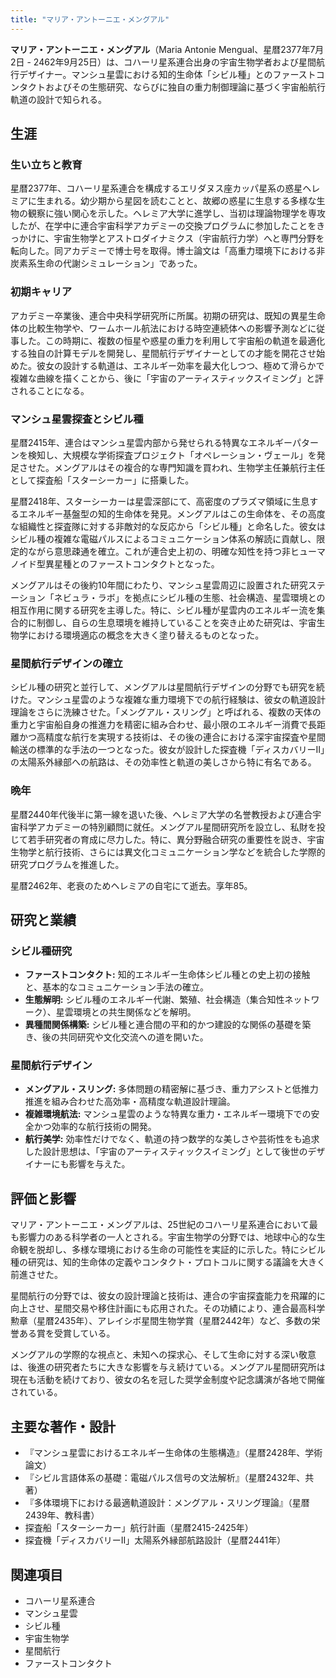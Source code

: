 ```yaml
---
title: "マリア・アントーニエ・メングアル"
---
```


**マリア・アントーニエ・メングアル**（Maria Antonie Mengual、星暦2377年7月2日 - 2462年9月25日）は、コハーリ星系連合出身の宇宙生物学者および星間航行デザイナー。マンシュ星雲における知的生命体「シビル種」とのファーストコンタクトおよびその生態研究、ならびに独自の重力制御理論に基づく宇宙船航行軌道の設計で知られる。

## 生涯

### 生い立ちと教育

星暦2377年、コハーリ星系連合を構成するエリダヌス座カッパ星系の惑星ヘレミアに生まれる。幼少期から星図を読むことと、故郷の惑星に生息する多様な生物の観察に強い関心を示した。ヘレミア大学に進学し、当初は理論物理学を専攻したが、在学中に連合宇宙科学アカデミーの交換プログラムに参加したことをきっかけに、宇宙生物学とアストロダイナミクス（宇宙航行力学）へと専門分野を転向した。同アカデミーで博士号を取得。博士論文は「高重力環境下における非炭素系生命の代謝シミュレーション」であった。

### 初期キャリア

アカデミー卒業後、連合中央科学研究所に所属。初期の研究は、既知の異星生命体の比較生物学や、ワームホール航法における時空連続体への影響予測などに従事した。この時期に、複数の恒星や惑星の重力を利用して宇宙船の軌道を最適化する独自の計算モデルを開発し、星間航行デザイナーとしての才能を開花させ始めた。彼女の設計する軌道は、エネルギー効率を最大化しつつ、極めて滑らかで複雑な曲線を描くことから、後に「宇宙のアーティスティックスイミング」と評されることになる。

### マンシュ星雲探査とシビル種

星暦2415年、連合はマンシュ星雲内部から発せられる特異なエネルギーパターンを検知し、大規模な学術探査プロジェクト「オペレーション・ヴェール」を発足させた。メングアルはその複合的な専門知識を買われ、生物学主任兼航行主任として探査船「スターシーカー」に搭乗した。

星暦2418年、スターシーカーは星雲深部にて、高密度のプラズマ領域に生息するエネルギー基盤型の知的生命体を発見。メングアルはこの生命体を、その高度な組織性と探査隊に対する非敵対的な反応から「シビル種」と命名した。彼女はシビル種の複雑な電磁パルスによるコミュニケーション体系の解読に貢献し、限定的ながら意思疎通を確立。これが連合史上初の、明確な知性を持つ非ヒューマノイド型異星種とのファーストコンタクトとなった。

メングアルはその後約10年間にわたり、マンシュ星雲周辺に設置された研究ステーション「ネビュラ・ラボ」を拠点にシビル種の生態、社会構造、星雲環境との相互作用に関する研究を主導した。特に、シビル種が星雲内のエネルギー流を集合的に制御し、自らの生息環境を維持していることを突き止めた研究は、宇宙生物学における環境適応の概念を大きく塗り替えるものとなった。

### 星間航行デザインの確立

シビル種の研究と並行して、メングアルは星間航行デザインの分野でも研究を続けた。マンシュ星雲のような複雑な重力環境下での航行経験は、彼女の軌道設計理論をさらに洗練させた。「メングアル・スリング」と呼ばれる、複数の天体の重力と宇宙船自身の推進力を精密に組み合わせ、最小限のエネルギー消費で長距離かつ高精度な航行を実現する技術は、その後の連合における深宇宙探査や星間輸送の標準的な手法の一つとなった。彼女が設計した探査機「ディスカバリーII」の太陽系外縁部への航路は、その効率性と軌道の美しさから特に有名である。

### 晩年

星暦2440年代後半に第一線を退いた後、ヘレミア大学の名誉教授および連合宇宙科学アカデミーの特別顧問に就任。メングアル星間研究所を設立し、私財を投じて若手研究者の育成に尽力した。特に、異分野融合研究の重要性を説き、宇宙生物学と航行技術、さらには異文化コミュニケーション学などを統合した学際的研究プログラムを推進した。

星暦2462年、老衰のためヘレミアの自宅にて逝去。享年85。

## 研究と業績

### シビル種研究

*   **ファーストコンタクト:** 知的エネルギー生命体シビル種との史上初の接触と、基本的なコミュニケーション手法の確立。
*   **生態解明:** シビル種のエネルギー代謝、繁殖、社会構造（集合知性ネットワーク）、星雲環境との共生関係などを解明。
*   **異種間関係構築:** シビル種と連合間の平和的かつ建設的な関係の基礎を築き、後の共同研究や文化交流への道を開いた。

### 星間航行デザイン

*   **メングアル・スリング:** 多体問題の精密解に基づき、重力アシストと低推力推進を組み合わせた高効率・高精度な軌道設計理論。
*   **複雑環境航法:** マンシュ星雲のような特異な重力・エネルギー環境下での安全かつ効率的な航行技術の開発。
*   **航行美学:** 効率性だけでなく、軌道の持つ数学的な美しさや芸術性をも追求した設計思想は、「宇宙のアーティスティックスイミング」として後世のデザイナーにも影響を与えた。

## 評価と影響

マリア・アントーニエ・メングアルは、25世紀のコハーリ星系連合において最も影響力のある科学者の一人とされる。宇宙生物学の分野では、地球中心的な生命観を脱却し、多様な環境における生命の可能性を実証的に示した。特にシビル種の研究は、知的生命体の定義やコンタクト・プロトコルに関する議論を大きく前進させた。

星間航行の分野では、彼女の設計理論と技術は、連合の宇宙探査能力を飛躍的に向上させ、星間交易や移住計画にも応用された。その功績により、連合最高科学勲章（星暦2435年）、アレイシボ星間生物学賞（星暦2442年）など、多数の栄誉ある賞を受賞している。

メングアルの学際的な視点と、未知への探求心、そして生命に対する深い敬意は、後進の研究者たちに大きな影響を与え続けている。メングアル星間研究所は現在も活動を続けており、彼女の名を冠した奨学金制度や記念講演が各地で開催されている。

## 主要な著作・設計

*   『マンシュ星雲におけるエネルギー生命体の生態構造』（星暦2428年、学術論文）
*   『シビル言語体系の基礎：電磁パルス信号の文法解析』（星暦2432年、共著）
*   『多体環境下における最適軌道設計：メングアル・スリング理論』（星暦2439年、教科書）
*   探査船「スターシーカー」航行計画（星暦2415-2425年）
*   探査機「ディスカバリーII」太陽系外縁部航路設計（星暦2441年）

## 関連項目

*   コハーリ星系連合
*   マンシュ星雲
*   シビル種
*   宇宙生物学
*   星間航行
*   ファーストコンタクト